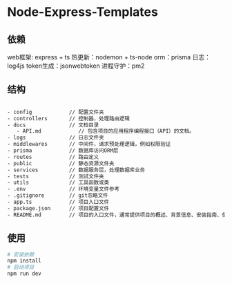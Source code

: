 # Node-Express-Templates



## 依赖


web框架: express + ts
热更新：nodemon + ts-node
orm：prisma
日志：log4js
token生成：jsonwebtoken
进程守护：pm2


## 结构

``` sh

- config            // 配置文件夹
- controllers       // 控制器，处理路由逻辑
- docs              // 文档目录
   - API.md            // 包含项目的应用程序编程接口（API）的文档。
- logs              // 日志文件夹
- middlewares       // 中间件，请求预处理逻辑，例如权限验证
- prisma            // 数据库访问ORM层
- routes            // 路由定义
- public            // 静态资源文件夹
- services          // 数据服务层，处理数据库业务
- tests             // 测试文件夹
- utils             // 工具函数或类
- .env              // 环境变量文件参考
- .gitignore        // git忽略文件
- app.ts            // 项目入口文件
- package.json      // 项目配置文件
- README.md         // 项目的入口文件，通常提供项目的概述、背景信息、安装指南、使用说明和贡献指南等信息。

```



## 使用

``` sh
# 安装依赖
npm install
# 启动项目
npm run dev

```
